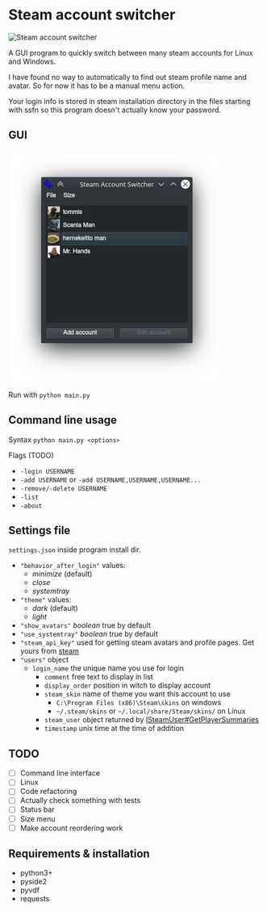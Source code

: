 # Steam account switcher

![Steam account switcher](https://github.com/tommis/steam_account_switcher/workflows/Steam%20account%20switcher/badge.svg?branch=master)

A GUI program to quickly switch between many steam accounts for Linux and Windows.

I have found no way to automatically to find out steam profile name and avatar. So for now it has to be a manual menu action.

Your login info is stored in steam installation directory in the files starting with ssfn so this program doesn't actually know your password.

## GUI

![screenshot](screenshot.png)

Run with `python main.py`

## Command line usage

Syntax `python main.py <options>`

Flags  (TODO)

* `-login USERNAME`
* `-add USERNAME` or `-add USERNAME,USERNAME,USERNAME...`
* `-remove/-delete USERNAME`
* `-list`
* `-about`


## Settings file

`settings.json` inside program install dir.

- `"behavior_after_login"` values:
    - *minimize* (default)
    - *close*
    - *systemtray*
- `"theme"` values:
    - *dark* (default)
    - *light*
- `"show_avatars"` *boolean* true by default
- `"use_systemtray"` *boolean* true by default
- `"steam_api_key"` used for getting steam avatars and profile pages. Get yours from [steam](https://steamcommunity.com/dev/apikey)
- `"users"` object
    - `login_name` the unique name you use for login
        - `comment` free text to display in list
        - `display_order` position in witch to display account
        - `steam_skin` name of theme you want this account to use
            - `C:\Program Files (x86)\Steam\skins` on windows
            - `~/.steam/skins` or `~/.local/share/Steam/skins/` on Linux
        - `steam_user` object returned by [ISteamUser#GetPlayerSummaries](https://partner.steamgames.com/doc/webapi/ISteamUser#GetPlayerSummaries)
        - `timestamp` unix time at the time of addition

## TODO

- [ ] Command line interface
- [ ] Linux
- [ ] Code refactoring
- [ ] Actually check something with tests
- [ ] Status bar
- [ ] Size menu
- [ ] Make account reordering work
        
## Requirements & installation

- python3+
- pyside2
- pyvdf
- requests
